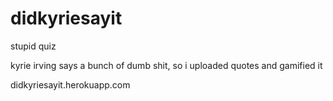# didkyriesayit
stupid quiz


kyrie irving says a bunch of dumb shit, so i uploaded quotes and gamified it

didkyriesayit.herokuapp.com
